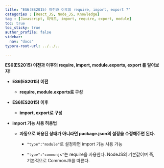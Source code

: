 ```yaml
---
title: "ES6(ES2015) 이전과 이후의 require, import, export ?"
categories : [React_JS, Node_JS, Knowledge]
tag : [Javascript, 리액트, import, require, export, module]
toc: true
toc_sticky: true
author_profile: false
sidebar:
  nav: "docs"
typora-root-url: ../../..

---
```




**ES6(ES2015) 이전과 이후의 require, import, module.exports, export 를 알아보자!**

- **ES6(ES2015) 이전**

  - **require, module.exports로 구성**

- **ES6(ES2015) 이후**

  - **import, export로 구성**

- **import 기능 사용 허용법**

  - **자동으로 허용된 상태가 아니라면 package.json의 설정을 수정해주면 된다.**

    * `"type":"module"`로 설정하면 import 기능 사용 가능

    * `"type":"commonjs"`는 require을 사용한다. NodeJS의 기본값이며 즉, 기본적으로 CommonJS를 따른다.
      












